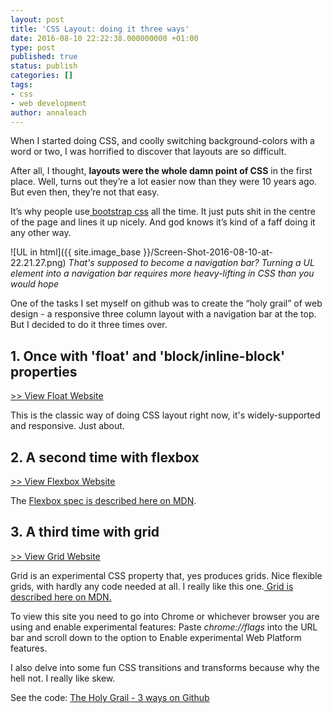 ```yaml
---
layout: post
title: 'CSS Layout: doing it three ways'
date: 2016-08-10 22:22:38.000000000 +01:00
type: post
published: true
status: publish
categories: []
tags:
- css
- web development
author: annaleach
---
```

When I started doing CSS, and coolly switching background-colors with a word or two, I was horrified to discover that layouts are so difficult.

<!--excerpt-->

After all, I thought, **layouts were the whole damn point of CSS** in the first place. 
Well, turns out they’re a lot easier now than they were 10 years ago. But even then, they’re not that easy.

It’s why people use[ bootstrap css](http://getbootstrap.com/css/) all the time. 
It just puts shit in the centre of the page and lines it up nicely. 
And god knows it’s kind of a faff doing it any other way.

![UL in html]({{ site.image_base }}/Screen-Shot-2016-08-10-at-22.21.27.png) 
_That's supposed to become a navigation bar? Turning a UL element into a navigation bar requires more heavy-lifting in CSS than you would hope_

One of the tasks I set myself on github was to create the “holy grail” of web design - a responsive three column layout with a navigation bar at the top. But I decided to do it three times over.
## 1. Once with 'float' and 'block/inline-block' properties

[ >> View Float Website](https://htmlpreview.github.io/?https://github.com/ajwl/holy-grail-3-ways/blob/master/float/float.html)

This is the classic way of doing CSS layout right now, it's widely-supported and responsive. Just about.
## 2. A second time with flexbox

[ >> View Flexbox Website](https://htmlpreview.github.io/?https://github.com/ajwl/holy-grail-3-ways/blob/master/flexbox/grail.html)

The [Flexbox spec is described here on MDN](https://developer.mozilla.org/en-US/docs/Web/CSS/CSS_Flexible_Box_Layout/Using_CSS_flexible_boxes).
## 3. A third time with grid 

[ >> View Grid Website](https://htmlpreview.github.io/?https://github.com/ajwl/holy-grail-3-ways/blob/master/grid/grail.html)

Grid is an experimental CSS property that, yes produces grids. Nice flexible grids, with hardly any code needed at all. I really like this one.[ Grid is described here on MDN.](https://developer.mozilla.org/en-US/docs/Web/CSS/grid)

To view this site you need to go into Chrome or whichever browser you are using and enable experimental features: Paste _chrome://flags_ into the URL bar and scroll down to the option to Enable experimental Web Platform features.

I also delve into some fun CSS transitions and transforms because why the hell not. I really like skew.

See the code: [ The Holy Grail - 3 ways on Github](https://github.com/ajwl/holy-grail-3-ways)
